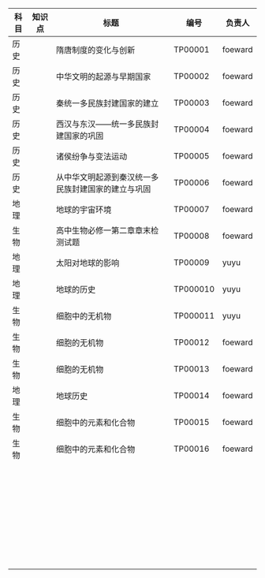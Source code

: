 | 科目 | 知识点 | 标题                                               | 编号    | 负责人  |
| ---- | ------ | -------------------------------------------------- | ------- | ------- |
| 历史 |        | 隋唐制度的变化与创新                               | TP00001 | foeward |
| 历史 |        | 中华文明的起源与早期国家                           | TP00002 | foeward |
| 历史 |        | 秦统一多民族封建国家的建立                         | TP00003 | foeward |
| 历史 |        | 西汉与东汉——统一多民族封建国家的巩固               | TP00004 | foeward |
| 历史 |        | 诸侯纷争与变法运动                                 | TP00005 | foeward |
| 历史 |        | 从中华文明起源到秦汉统一多民族封建国家的建立与巩固 | TP00006 | foeward |
| 地理 |        | 地球的宇宙环境                                     | TP00007 | foeward |
| 生物 |        | 高中生物必修一第二章章末检测试题                   | TP00008 | foeward |
| 地理 |        | 太阳对地球的影响                                   | TP00009  | yuyu   |
| 地理 |        | 地球的历史                                         | TP000010 | yuyu   |
| 生物 |        | 细胞中的无机物                                     | TP000011 | yuyu   |
| 生物 |        | 细胞的无机物                                       | TP00012 | foeward |
| 生物 |        | 细胞的无机物                                       | TP00013 | foeward |
| 地理 |        | 地球历史                                           | TP00014 | foeward |
| 生物 |        | 细胞中的元素和化合物                               | TP00015 | foeward |
| 生物 |        | 细胞中的元素和化合物                               | TP00016 | foeward |
|      |        |                                                    |         |         |
|      |        |                                                    |         |         |
|      |        |                                                    |         |         |
|      |        |                                                    |         |         |
|      |        |                                                    |         |         |
|      |        |                                                    |         |         |
|      |        |                                                    |         |         |
|      |        |                                                    |         |         |
|      |        |                                                    |         |         |
|      |        |                                                    |         |         |
|      |        |                                                    |         |         |
|      |        |                                                    |         |         |
|      |        |                                                    |         |         |
|      |        |                                                    |         |         |
|      |        |                                                    |         |         |
|      |        |                                                    |         |         |
|      |        |                                                    |         |         |
|      |        |                                                    |         |         |
|      |        |                                                    |         |         |
|      |        |                                                    |         |         |
|      |        |                                                    |         |         |
|      |        |                                                    |         |         |
|      |        |                                                    |         |         |
|      |        |                                                    |         |         |
|      |        |                                                    |         |         |
|      |        |                                                    |         |         |
|      |        |                                                    |         |         |
|      |        |                                                    |         |         |
|      |        |                                                    |         |         |
|      |        |                                                    |         |         |
|      |        |                                                    |         |         |
|      |        |                                                    |         |         |
|      |        |                                                    |         |         |
|      |        |                                                    |         |         |
|      |        |                                                    |         |         |
|      |        |                                                    |         |         |
